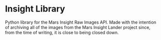 # Insight Library

Python library for the Mars Insight Raw Images API. Made with the intention of
archiving all of the images from the Mars Insight Lander project since, from
the time of writing, it is close to being closed down.

